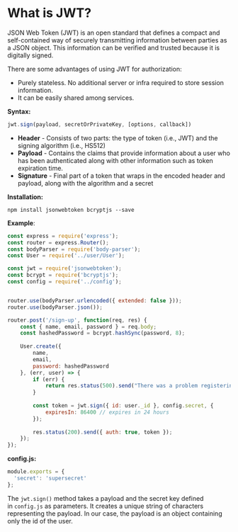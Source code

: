 # What is JWT?

JSON Web Token (JWT) is an open standard that defines a compact and self-contained way of securely transmitting information between parties as a JSON object. This information can be verified and trusted because it is digitally signed.

There are some advantages of using JWT for authorization:

-   Purely stateless. No additional server or infra required to store session information.
-   It can be easily shared among services.

**Syntax:**

```js
jwt.sign(payload, secretOrPrivateKey, [options, callback])
```

-   **Header** - Consists of two parts: the type of token (i.e., JWT) and the signing algorithm (i.e., HS512)
-   **Payload** - Contains the claims that provide information about a user who has been authenticated along with other information such as token expiration time.
-   **Signature** - Final part of a token that wraps in the encoded header and payload, along with the algorithm and a secret

**Installation:**

```
npm install jsonwebtoken bcryptjs --save
```

**Example**:

```js AuthController.js
const express = require('express');
const router = express.Router();
const bodyParser = require('body-parser');
const User = require('../user/User');

const jwt = require('jsonwebtoken');
const bcrypt = require('bcryptjs');
const config = require('../config');


router.use(bodyParser.urlencoded({ extended: false }));
router.use(bodyParser.json());

router.post('/sign-up', function(req, res) {
	const { name, email, password } = req.body;
	const hashedPassword = bcrypt.hashSync(password, 8);
  
	User.create({
		name,
	    email,
	    password: hashedPassword
	}, (err, user) => {
		if (err) {
		    return res.status(500).send("There was a problem registering the user.")
		}
	
		const token = jwt.sign({ id: user._id }, config.secret, {
		    expiresIn: 86400 // expires in 24 hours
		});
    
	    res.status(200).send({ auth: true, token });
	});
});
```

**config.js:**
```js
module.exports = {
  'secret': 'supersecret'
};
```

The `jwt.sign()` method takes a payload and the secret key defined in `config.js` as parameters. It creates a unique string of characters representing the payload. In our case, the payload is an object containing only the id of the user.